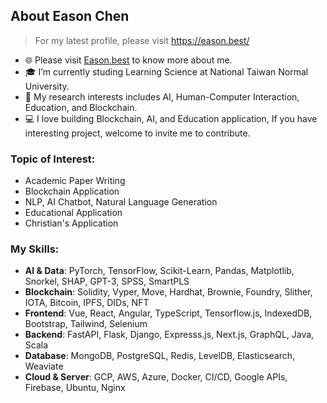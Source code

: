 ## About Eason Chen

> For my latest profile, please visit https://eason.best/

- 🌐 Please visit [Eason.best](https://eason.best/) to know more about me. 
- 🎓 I’m currently studing Learning Science at National Taiwan Normal University.
- 🧐 My research interests includes AI, Human-Computer Interaction, Education, and Blockchain.
- ‍💻 I love building Blockchain, AI, and Education application, If you have interesting project, welcome to invite me to contribute.

### Topic of Interest:
- Academic Paper Writing
- Blockchain Application
- NLP, AI Chatbot, Natural Language Generation
- Educational Application
- Christian's Application


### My Skills:
- **AI & Data**: PyTorch, TensorFlow, Scikit-Learn, Pandas, Matplotlib, Snorkel, SHAP, GPT-3, SPSS, SmartPLS
- **Blockchain**: Solidity, Vyper, Move, Hardhat, Brownie, Foundry, Slither, IOTA, Bitcoin, IPFS, DIDs, NFT
- **Frontend**: Vue, React, Angular, TypeScript, Tensorflow.js, IndexedDB, Bootstrap, Tailwind, Selenium
- **Backend**: FastAPI, Flask, Django, Expresss.js, Next.js, GraphQL, Java, Scala
- **Database**: MongoDB, PostgreSQL, Redis, LevelDB, Elasticsearch, Weaviate
- **Cloud & Server**: GCP, AWS, Azure, Docker, CI/CD, Google APIs, Firebase, Ubuntu, Nginx
